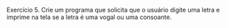Exercício 5. Crie um programa que solicita que o usuário digite uma letra e imprime na tela se a letra é uma vogal ou uma consoante.
